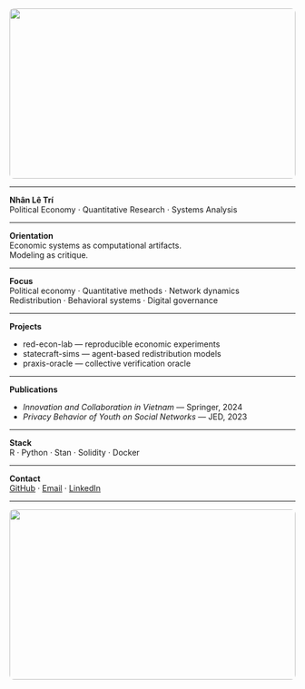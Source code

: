 <div align="center">
  <img src="https://i.imgur.com/n3y46Y2.jpg" style="width: 100%; max-height: 300px; object-fit: cover; border-radius: 8px;">
</div>

---

**Nhân Lê Trí**  
Political Economy · Quantitative Research · Systems Analysis  

---

**Orientation**  
Economic systems as computational artifacts.  
Modeling as critique.  

---

**Focus**  
Political economy · Quantitative methods · Network dynamics  
Redistribution · Behavioral systems · Digital governance  

---

**Projects**  
- red-econ-lab — reproducible economic experiments  
- statecraft-sims — agent-based redistribution models  
- praxis-oracle — collective verification oracle  

---

**Publications**  
- *Innovation and Collaboration in Vietnam* — Springer, 2024  
- *Privacy Behavior of Youth on Social Networks* — JED, 2023  

---

**Stack**  
R · Python · Stan · Solidity · Docker  

---

**Contact**  
[GitHub](https://github.com/yourusername) · [Email](mailto:your.email@example.com) · [LinkedIn](https://linkedin.com/in/your-linkedin)  

---

<div align="center">
  <img src="https://i.imgur.com/WpGqeip.jpg" style="width: 100%; max-height: 300px; object-fit: cover; border-radius: 8px;">
</div>
